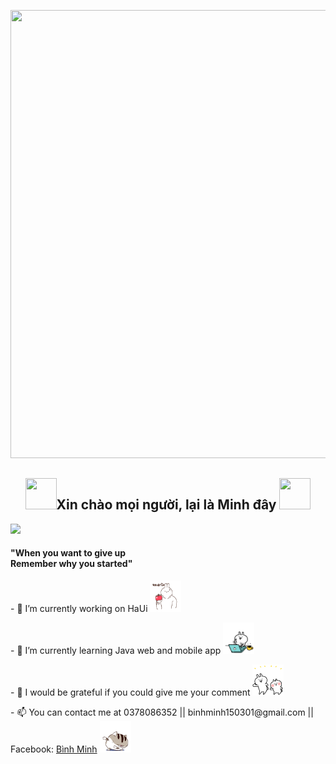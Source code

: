 <img src="https://github.com/vbminh/vbminh/blob/main/images/NgaoKiemRiven.gif"  width="1215" height="717"></img>

<div style="margin: auto;">
<div style="text-align: center">
  <h2> <img src="https://petxinh.weebly.com/uploads/1/3/1/7/131737961/62d23a07eb5dea59af16959c234ba8ba_orig.gif" width="50" height="50"</img>Xin chào mọi người, lại là Minh đây  <img src="https://petxinh.weebly.com/uploads/1/3/1/7/131737961/eb694c51d1c6913447dc07796f99c935_orig.gif" width="50" height="50"</img>
   
  </h2>
  </div>
  
  ![](https://komarev.com/ghpvc/?username=vbminh&color=gray)
  
  <h4>"When you want to give up<br>Remember why you started"</h4>

<p>- 🔭 I’m currently working on HaUi <img src="https://github.com/vbminh/vbminh/blob/main/images/1.gif" width="50" height="50"</img></p>
<p>- 🌱 I’m currently learning Java web and mobile app <img src="https://github.com/vbminh/vbminh/blob/main/images/source.gif" width="50" height="50"</img></p>
<p>- 💬 I would be grateful if you could give me your comment <img src="https://github.com/vbminh/vbminh/blob/main/images/2.gif" width="50" height="50"</img></p>
<p>- 📫 You can contact me at 0378086352 || binhminh150301@gmail.com || Facebook: <a href="https://www.facebook.com/binhminh.vu1503" target="blank">Bình Minh</a> <img src="https://github.com/vbminh/vbminh/blob/main/images/3.gif" width="50" height="50"</img></p>

